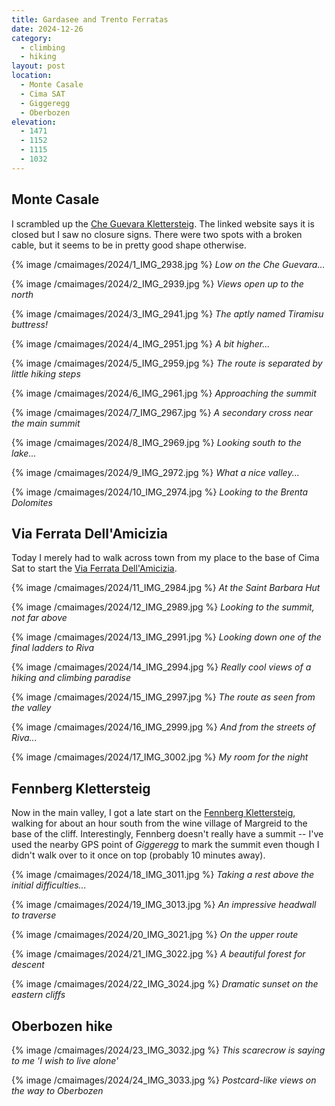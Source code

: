 ```yaml
---
title: Gardasee and Trento Ferratas
date: 2024-12-26
category:
  - climbing
  - hiking
layout: post
location:
  - Monte Casale
  - Cima SAT
  - Giggeregg
  - Oberbozen
elevation:
  - 1471
  - 1152
  - 1115
  - 1032
---
```


## Monte Casale

I scrambled up the [Che Guevara Klettersteig](https://www.bergsteigen.com/touren/klettersteig/ferrata-ernesto-che-guevara-klettersteig/). The linked website says it
is closed but I saw no closure signs. There were two spots with a broken
cable, but it seems to be in pretty good shape otherwise.

{% image /cmaimages/2024/1_IMG_2938.jpg %}
*Low on the Che Guevara...*

{% image /cmaimages/2024/2_IMG_2939.jpg %}
*Views open up to the north*

{% image /cmaimages/2024/3_IMG_2941.jpg %}
*The aptly named Tiramisu buttress!*

{% image /cmaimages/2024/4_IMG_2951.jpg %}
*A bit higher...*

{% image /cmaimages/2024/5_IMG_2959.jpg %}
*The route is separated by little hiking steps*

{% image /cmaimages/2024/6_IMG_2961.jpg %}
*Approaching the summit*

{% image /cmaimages/2024/7_IMG_2967.jpg %}
*A secondary cross near the main summit*

{% image /cmaimages/2024/8_IMG_2969.jpg %}
*Looking south to the lake...*

{% image /cmaimages/2024/9_IMG_2972.jpg %}
*What a nice valley...*

{% image /cmaimages/2024/10_IMG_2974.jpg %}
*Looking to the Brenta Dolomites*

## Via Ferrata Dell'Amicizia

Today I merely had to walk across town from my place to the base of Cima
Sat to start the [Via Ferrata Dell'Amicizia](https://www.bergsteigen.com/touren/klettersteig/via-ferrata-dell-amicizia-klettersteig/).

{% image /cmaimages/2024/11_IMG_2984.jpg %}
*At the Saint Barbara Hut*

{% image /cmaimages/2024/12_IMG_2989.jpg %}
*Looking to the summit, not far above*

{% image /cmaimages/2024/13_IMG_2991.jpg %}
*Looking down one of the final ladders to Riva*

{% image /cmaimages/2024/14_IMG_2994.jpg %}
*Really cool views of a hiking and climbing paradise*

{% image /cmaimages/2024/15_IMG_2997.jpg %}
*The route as seen from the valley*

{% image /cmaimages/2024/16_IMG_2999.jpg %}
*And from the streets of Riva...*

{% image /cmaimages/2024/17_IMG_3002.jpg %}
*My room for the night*


## Fennberg Klettersteig

Now in the main valley, I got a late start on the [Fennberg Klettersteig](https://www.bergsteigen.com/touren/klettersteig/fennberg-klettersteig/), walking for about
an hour south from the wine village of Margreid to the base of the cliff.
Interestingly, Fennberg doesn't really have a summit -- I've used the nearby
GPS point of *Giggeregg* to mark the summit even though I didn't walk over to
it once on top (probably 10 minutes away).

{% image /cmaimages/2024/18_IMG_3011.jpg %}
*Taking a rest above the initial difficulties...*

{% image /cmaimages/2024/19_IMG_3013.jpg %}
*An impressive headwall to traverse*

{% image /cmaimages/2024/20_IMG_3021.jpg %}
*On the upper route*

{% image /cmaimages/2024/21_IMG_3022.jpg %}
*A beautiful forest for descent*

{% image /cmaimages/2024/22_IMG_3024.jpg %}
*Dramatic sunset on the eastern cliffs*


## Oberbozen hike

{% image /cmaimages/2024/23_IMG_3032.jpg %}
*This scarecrow is saying to me 'I wish to live alone'*

{% image /cmaimages/2024/24_IMG_3033.jpg %}
*Postcard-like views on the way to Oberbozen*

